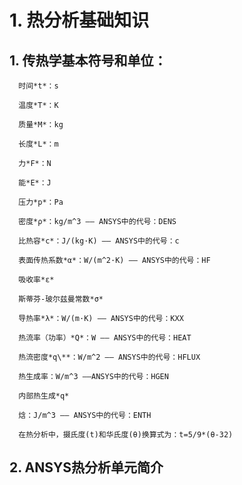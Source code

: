 # 1. 热分析基础知识
##  1. 传热学基本符号和单位：
      
      时间*t*：s
      
      温度*T*：K
      
      质量*M*：kg
      
      长度*L*：m
      
      力*F*：N
      
      能*E*：J
      
      压力*p*：Pa
      
      密度*ρ*：kg/m^3 —— ANSYS中的代号：DENS
      
      比热容*c*：J/(kg·K) —— ANSYS中的代号：c
      
      表面传热系数*α*：W/(m^2·K) —— ANSYS中的代号：HF
      
      吸收率*ε*
      
      斯蒂芬-玻尔兹曼常数*σ*
      
      导热率*λ*：W/(m·K) —— ANSYS中的代号：KXX
      
      热流率（功率）*Q*：W —— ANSYS中的代号：HEAT
      
      热流密度*q\**：W/m^2 —— ANSYS中的代号：HFLUX
      
      热生成率：W/m^3 ——ANSYS中的代号：HGEN
      
      内部热生成*q*
      
      焓：J/m^3 —— ANSYS中的代号：ENTH
      
      在热分析中，摄氏度(t)和华氏度(θ)换算式为：t=5/9*(θ-32)
## 2. ANSYS热分析单元简介
      
      
    
